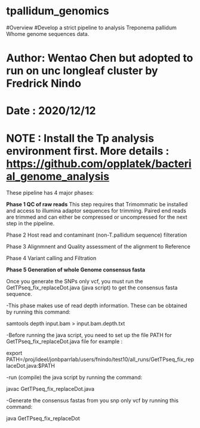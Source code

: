 # tpallidum_genomics
#Overview
#Develop a strict pipeline to analysis Treponema pallidum Whome genome sequences data.
# Author: Wentao Chen but adopted to run on unc longleaf cluster by Fredrick Nindo
# Date : 2020/12/12
# NOTE : Install the Tp analysis environment first. More details : https://github.com/opplatek/bacterial_genome_analysis
These pipeline has 4 major phases:

**Phase 1 QC of raw reads**
This step requires that Trimommatic be installed and access to illumina adaptor sequences for trimming. Paired end reads are trimmed and can either be compressed or uncompressed for the next step in the pipeline.

Phase 2 Host read and contaminant (non-T.pallidum sequence) filteration

Phase 3 Alignmnent and Quality assessment of the alignment to Reference

Phase 4 Variant calling and Filtration

**Phase 5 Generation of whole Genome consensus fasta**

Once you generate the SNPs only vcf, you must run the GetTPseq_fix_replaceDot.java (java script) to get the consensus fasta sequence. 

-This phase makes use of read depth information. These can be obtained by running this command:

 samtools depth input.bam > input.bam.depth.txt
 
-Before running the java script, you need to set up the file PATH for GetTPseq_fix_replaceDot.java file for example :

 export PATH=/proj/ideel/jonbparrlab/users/fnindo/test10/all_runs/GetTPseq_fix_replaceDot.java:$PATH
 
-run (compile) the java script by running the command:

 javac GetTPseq_fix_replaceDot.java
 
-Generate the consensus fastas from you snp only vcf by running this command:

 java GetTPseq_fix_replaceDot

